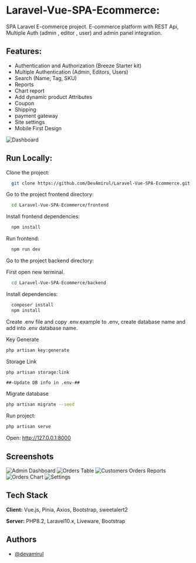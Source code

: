 # Laravel-Vue-SPA-Ecommerce:

SPA Laravel E-commerce project. E-commerce platform with REST Api, Multiple Auth (admin , editor , user) and admin panel integration.

## Features:
- Authentication and Authorization (Breeze Starter kit)
- Multiple Authentication (Admin, Editors, Users)
- Search (Name, Tag, SKU)
- Reports
- Chart report
- Add dynamic product Attributes
- Coupon
- Shipping
- payment gateway
- Site settings
- Mobile First Design


![Dashboard](https://i.ibb.co/zb5z8jw/spa1.png)

## Run Locally:

Clone the project:

```bash
  git clone https://github.com/DevAmirul/Laravel-Vue-SPA-Ecommerce.git
```

Go to the project frontend directory:

```bash
  cd Laravel-Vue-SPA-Ecommerce/frontend
```

Install frontend dependencies:

```bash
  npm install
```
Run frontend:

```bash
  npm run dev
```

Go to the project backend directory:

First open new terminal.

```bash
  cd Laravel-Vue-SPA-Ecommerce/backend
```

Install dependencies:

```bash
  composer install
  npm install
```
Create .env file and copy .env.example to .env, create database name and add into .env database name.

Key Generate
```bash
php artisan key:generate
```
Storage Link
```bash
php artisan storage:link
```

```##-Update DB info in .env-##```

Migrate database
```bash
php artisan migrate --seed
```

Run project:

```bash
php artisan serve
```
Open: http://127.0.0.1:8000


## Screenshots

![Admin Dashboard](https://i.ibb.co/zb5z8jw/spa1.png)
![Orders Table](https://i.ibb.co/LhMVYzY/spa2.png)
![Customers Orders Reports](https://i.ibb.co/9WNRVmw/spa3.png)
![Orders Chart](https://i.ibb.co/phgCVbw/spa7.png)
![Settings](https://i.ibb.co/vsGPXpN/spa5.png)


## Tech Stack

**Client:** Vue.js, Pinia, Axios, Bootstrap, sweetalert2

**Server:** PHP8.2, Laravel10.x, Liveware, Bootstrap


## Authors

- [@devamirul](https://www.github.com/devamirul)
